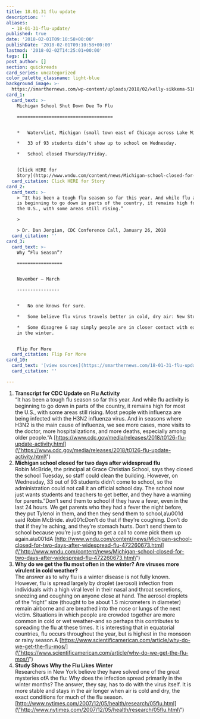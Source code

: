 ```yaml
---
title: 18.01.31 flu update
description: ''
aliases:
  - 18-01-31-flu-update/
published: true
date: '2018-02-01T09:10:58+00:00'
publishDate: '2018-02-01T09:10:58+00:00'
lastmod: '2018-02-02T14:25:01+00:00'
tags: []
post_author: []
section: quickreads
card_series: uncategorized
color_palette_classname: light-blue
background_image: >-
  https://smarthernews.com/wp-content/uploads/2018/02/kelly-sikkema-516850-360x360.jpg
card_1:
  card_text: >-
    Michigan School Shut Down Due To Flu

    ====================================


    *   Watervliet, Michigan (small town east of Chicago across Lake Michigan).

    *   33 of 93 students didn’t show up to school on Wednesday.

    *   School closed Thursday/Friday.


    [Click HERE for
    Story](http://www.wndu.com/content/news/Michigan-school-closed-for-two-days-after-widespread-flu-472260673.html)
  card_citation: Click HERE for Story
card_2:
  card_text: >-
    > “It has been a tough flu season so far this year. And while flu activity
    is beginning to go down in parts of the country, it remains high for most
    the U.S., with some areas still rising.”

    > 

    > Dr. Dan Jergian, CDC Conference Call, January 26, 2018
  card_citation: ''
card_3:
  card_text: >-
    Why “Flu Season”?

    =================


    November – March

    ----------------


    *   No one knows for sure.

    *   Some believe flu virus travels better in cold, dry air: New Study.

    *   Some disagree & say simply people are in closer contact with each other
    in the winter.


    Flip For More
  card_citation: Flip For More
card_10:
  card_text: '[view sources](https://smarthernews.com/18-01-31-flu-update/)'
  card_citation: ''

---
```

1.  **Transcript for CDC Update on Flu Activity**  
    “It has been a tough flu season so far this year. And while flu activity is beginning to go down in parts of the country, it remains high for most the U.S., with some areas still rising. Most people with influenza are being infected with the H3N2 influenza virus. And in seasons where H3N2 is the main cause of influenza, we see more cases, more visits to the doctor, more hospitalizations, and more deaths, especially among older people.”A [https://www.cdc.gov/media/releases/2018/t0126-flu-update-activity.html](\"https://www.cdc.gov/media/releases/2018/t0126-flu-update-activity.html\")
2.  **Michigan school closed for two days after widespread flu**  
    Robin McBride, the principal at Grace Christian School, says they closed the school Tuesday, so staff could clean the building. However, on Wednesday, 33 out of 93 students didn’t come to school, so the administration could not call it an official school day. The school now just wants students and teachers to get better, and they have a warning for parents.”Don’t send them to school if they have a fever, even in the last 24 hours. We get parents who they had a fever the night before, they put Tylenol in them, and then they send them to school,a\\u001d said Robin McBride. a\\u001cDon’t do that if they’re coughing. Don’t do that if they’re aching, and they’re stomach hurts. Don’t send them to school because you’re just going to get a call to come pick them up again.a\\u001dA [http://www.wndu.com/content/news/Michigan-school-closed-for-two-days-after-widespread-flu-472260673.html](\"http://www.wndu.com/content/news/Michigan-school-closed-for-two-days-after-widespread-flu-472260673.html\")
3.  **Why do we get the flu most often in the winter? Are viruses more virulent in cold weather?**  
    The answer as to why flu is a winter disease is not fully known. However, flu is spread largely by droplet (aerosol) infection from individuals with a high viral level in their nasal and throat secretions, sneezing and coughing on anyone close at hand. The aerosol droplets of the “right” size (thought to be about 1.5 micrometers in diameter) remain airborne and are breathed into the nose or lungs of the next victim. Situations in which people are crowded together are more common in cold or wet weather–and so perhaps this contributes to spreading the flu at these times. It is interesting that in equatorial countries, flu occurs throughout the year, but is highest in the monsoon or rainy season.A [https://www.scientificamerican.com/article/why-do-we-get-the-flu-mos/](\"https://www.scientificamerican.com/article/why-do-we-get-the-flu-mos/\")
4.  **Study Shows Why the Flu Likes Winter**  
    Researchers in New York believe they have solved one of the great mysteries ofA the flu: Why does the infection spread primarily in the winter months? The answer, they say, has to do with the virus itself. It is more stable and stays in the air longer when air is cold and dry, the exact conditions for much of the flu season.  
    [http://www.nytimes.com/2007/12/05/health/research/05flu.html](\"http://www.nytimes.com/2007/12/05/health/research/05flu.html\")